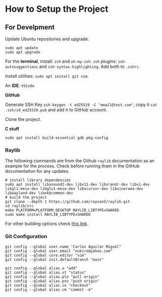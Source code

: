 # How to Setup the Project

## For Develpment

Update Ubuntu repositories and upgrade.

```shell
sudo apt update
sudo apt upgrade
```

For the **terminal**, install: `zsh` and `oh-my-zsh`. `zsh` plugins: `zsh-autosuggestions` and `zsh-syntax-highlighting`. Add both to `.zshrc`.

Install utilities: `sudo apt install git vim`.

An **IDE**: `VSCode`

**GitHub**

Generate SSH Key `ssh-keygen -t ed25519 -C "email@test.com"`, copy it `cat .ssh/id_ed25519.pub` and add it to GitHub account.

Clone the project.

**C stuff**

`sudo apt install build-essential gdb pkg-config`

### Raylib

The following commands are from the Github `raylib` documentation as an example for the process. Check before running them in the GitHub documentation for any updates.

```shell
# install library dependencies
sudo apt install libasound2-dev libx11-dev libxrandr-dev libxi-dev libgl1-mesa-dev libglu1-mesa-dev libxcursor-dev libxinerama-dev libwayland-dev libxkbcommon-dev
# build the project
git clone --depth 1 https://github.com/raysan5/raylib.git
cd raylib/src
make PLATFORM=PLATFORM_DESKTOP RAYLIB_LIBTYPE=SHARED
sudo make install RAYLIB_LIBTYPE=SHARED
```

For other building options check [this link](https://github.com/raysan5/raylib/wiki/Working-on-GNU-Linux#build-raylib-using-make).

### Git Configuration

```shell
git config --global user.name "Carlos Aguilar Miguel"
git config --global user.email "nukiro@yahoo.com"
git config --global core.editor "vim"
git config --global init.defaultBranch "main"

git config --global alias.a "add"
git config --global alias.st "status"
git config --global alias.plo "pull origin"
git config --global alias.pso "push origin"
git config --global alias.co "checkout"
git config --global alias.cm "commit -m"
```
